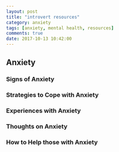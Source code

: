 ```yaml
---
layout: post
title: "introvert resources"
category: anxiety
tags: [anxiety, mental health, resources]
comments: true
date: 2017-10-13 10:42:00
---
```


## Anxiety
### Signs of Anxiety
### Strategies to Cope with Anxiety
### Experiences with Anxiety
### Thoughts on Anxiety
### How to Help those with Anxiety
